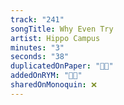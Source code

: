 ```yaml
---
track: "241"
songTitle: Why Even Try
artist: Hippo Campus
minutes: "3"
seconds: "38"
duplicatedOnPaper: "👍🏻"
addedOnRYM: "👍🏻"
sharedOnMonoquin: ❌
---
```

